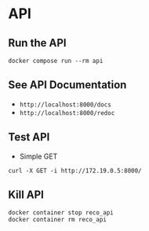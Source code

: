 # API

## Run the API
```
docker compose run --rm api
```

## See API Documentation
* `http://localhost:8000/docs`
* `http://localhost:8000/redoc`

## Test API

* Simple GET
``` 
curl -X GET -i http://172.19.0.5:8000/
```

## Kill API
```
docker container stop reco_api
docker container rm reco_api
```